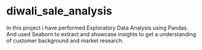 # diwali_sale_analysis
In this project i have performed Exploratory Data Analysis using Pandas. And used Seaborn to extract and showcase insights to get a understanding of customer background and market research.
